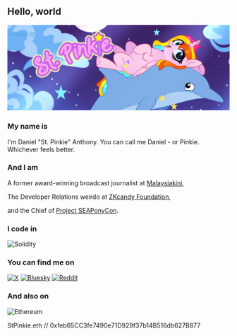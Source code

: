 ## Hello, world

![My Banner](https://raw.githubusercontent.com/stpinkie/stpinkie/master/assets/banner.jpg)

### My name is

I'm Daniel "St. Pinkie" Anthony. You can call me Daniel - or Pinkie. Whichever feels better.

### And I am

A former award-winning broadcast journalist at [Malaysiakini](https://malaysiakini.com),

The Developer Relations weirdo at [ZKcandy Foundation](https://candyfoundation.xyz),

and the Chief of [Project SEAPonyCon](https://about.seaponycon.com).

### I code in

![Solidity](https://img.shields.io/badge/Solidity-%23363636.svg?style=for-the-badge&logo=solidity&logoColor=white)

### You can find me on

[![X](https://img.shields.io/badge/X-%23000000.svg?style=for-the-badge&logo=X&logoColor=white)](https://x.com/stpinkie)
[![Bluesky](https://img.shields.io/badge/Bluesky-0285FF?style=for-the-badge&logo=Bluesky&logoColor=white)](https://stpinkie.bsky.social)
[![Reddit](https://img.shields.io/badge/Reddit-FF4500?style=for-the-badge&logo=reddit&logoColor=white)](https://www.reddit.com/user/StPinkie/)

### And also on

![Ethereum](https://img.shields.io/badge/Ethereum-3C3C3D?style=for-the-badge&logo=Ethereum&logoColor=white)

StPinkie.eth // 0xfeb65CC3fe7490e71D929f37b14B516db627B877